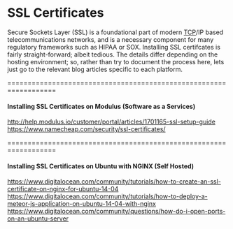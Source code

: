 SSL Certificates  
=================================
Secure Sockets Layer (SSL) is a foundational part of modern [TCP](http://en.wikipedia.org/wiki/Transport_Layer_Security)/IP based telecommunications networks, and is a necessary component for many regulatory frameworks such as HIPAA or SOX.  Installing SSL certifcates is fairly straight-forward; albeit tedious.  The details differ depending on the hosting environment; so, rather than try to document the process here, lets just go to the relevant blog articles specific to each platform. 

==================================================================
#### Installing SSL Certificates on Modulus (Software as a Services)

http://help.modulus.io/customer/portal/articles/1701165-ssl-setup-guide  
https://www.namecheap.com/security/ssl-certificates/  

==================================================================
#### Installing SSL Certificates on Ubuntu with NGINX (Self Hosted)
https://www.digitalocean.com/community/tutorials/how-to-create-an-ssl-certificate-on-nginx-for-ubuntu-14-04  
https://www.digitalocean.com/community/tutorials/how-to-deploy-a-meteor-js-application-on-ubuntu-14-04-with-nginx  
https://www.digitalocean.com/community/questions/how-do-i-open-ports-on-an-ubuntu-server  
